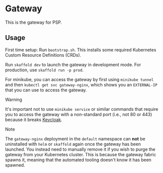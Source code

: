 # Gateway

This is the gateway for PSP.

## Usage

First time setup: Run `bootstrap.sh`. This installs some required Kubernetes Custom Resource Definitions (CRDs).

Run `skaffold dev` to launch the gateway in development mode.
For production, use `skaffold run -p prod`.

For minikube, you can access the gateway by first using `minikube tunnel` and then `kubectl get svc gateway-nginx`, which shows you an `EXTERNAL-IP` that you can use to access the gateway.

> [!WARNING]
> It's important not to use `minikube service` or similar commands that require you to access the gateway with a non-standard port (i.e., not 80 or 443) because it breaks [Keycloak](https://github.com/Portfolio-Solver-Platform/keycloak).

> [!NOTE]
> The `gateway-nginx` deployment in the `default` namespace can __not__ be uninstalled with `helm` or `skaffold` again once the gateway has been launched. You instead need to manually remove it if you wish to purge the gateway from your Kubernetes cluster. This is because the gateway fabric spawns it, meaning that the automated tooling doesn't know it has been spawned.
